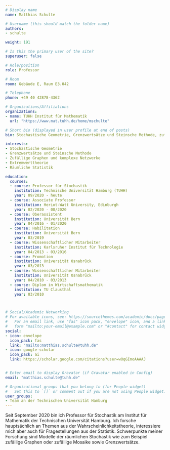 ```yaml
---
# Display name
name: Matthias Schulte

# Username (this should match the folder name)
authors:
- schulte

weight: 191

# Is this the primary user of the site?
superuser: false

# Role/position
role: Professor

# Room
room: Gebäude E, Raum E3.042

# Telephone
phone: +49 40 42878-4362

# Organizations/Affiliations
organizations:
- name: TUHH Institut für Mathematik
  url: "https://www.mat.tuhh.de/home/mschulte"

# Short bio (displayed in user profile at end of posts)
bio: Stochastische Geometrie, Grenzwertsätze und Steinsche Methode, zufällige Graphen und komplexe Netzwerke, Extremwerttheorie, räumliche Statistik

interests:
- Stochastische Geometrie
- Grenzwertsätze und Steinsche Methode
- Zufällige Graphen und komplexe Netzwerke
- Extremwerttheorie
- Räumliche Statistik

education:
  courses:
  - course: Professor für Stochastik
    institution: Technische Universität Hamburg (TUHH)
    year: 09/2020 - heute
  - course: Associate Professor
    institution: Heriot-Watt University, Edinburgh
    year: 02/2020 - 08/2020
  - course: Oberassistent
    institution: Universität Bern
    year: 04/2016 - 01/2020
  - course: Habilitation
    institution: Universität Bern
    year: 03/2019
  - course: Wissenschaftlicher Mitarbeiter
    institution: Karlsruher Institut für Technologie
    year: 04/2013 - 03/2016
  - course: Promotion
    institution: Universität Osnabrück
    year: 03/2013
  - course: Wissenschaftlicher Mitarbeiter
    institution: Universität Osnabrück
    year: 04/2010 - 03/2013
  - course: Diplom in Wirtschaftsmathematik 
    institution: TU Clausthal
    year: 03/2010



# Social/Academic Networking
# For available icons, see: https://sourcethemes.com/academic/docs/page-builder/#icons
#   For an email link, use "fas" icon pack, "envelope" icon, and a link in the
#   form "mailto:your-email@example.com" or "#contact" for contact widget.
social:
- icon: envelope
  icon_pack: fas
  link: "mailto:matthias.schulte@tuhh.de"
- icon: google-scholar
  icon_pack: ai
  link: https://scholar.google.com/citations?user=wOqGImoAAAAJ


# Enter email to display Gravatar (if Gravatar enabled in Config)
email: "matthias.schulte@tuhh.de"

# Organizational groups that you belong to (for People widget)
#   Set this to `[]` or comment out if you are not using People widget.
user_groups:
- Team an der Technischen Universität Hamburg
---
```


Seit September 2020 bin ich Professor für Stochastik am Institut für Mathematik der Technischen Universität Hamburg. Ich forsche hauptsächlich an Themen aus der Wahrscheinlichkeitstheorie, interessiere mich aber auch für Fragestellungen aus der Statistik. Schwerpunkte meiner Forschung sind Modelle der räumlichen Stochastik wie zum Beispiel zufällige Graphen oder zufällige Mosaike sowie Grenzwertsätze.
